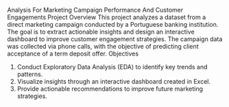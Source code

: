 Analysis For Marketing Campaign Performance And Customer Engagements
Project Overview
This project analyzes a dataset from a direct marketing campaign conducted by a Portuguese banking institution. The goal is to extract actionable insights and design an interactive dashboard to improve customer engagement strategies. The campaign data was collected via phone calls, with the objective of predicting client acceptance of a term deposit offer.
Objectives
1.	Conduct Exploratory Data Analysis (EDA) to identify key trends and patterns.
2.	Visualize insights through an interactive dashboard created in Excel.
3.	Provide actionable recommendations to improve future marketing strategies.

